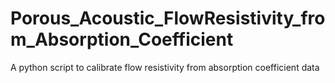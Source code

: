 # Porous_Acoustic_FlowResistivity_from_Absorption_Coefficient
A python script to calibrate flow resistivity from absorption coefficient data
